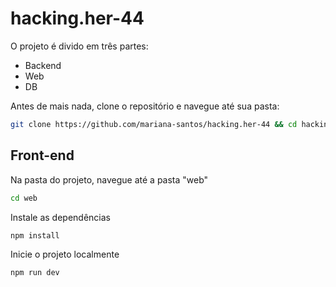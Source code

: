# hacking.her-44

O projeto é divido em três partes:

- Backend
- Web
- DB

Antes de mais nada, clone o repositório e navegue até sua pasta:

```bash
git clone https://github.com/mariana-santos/hacking.her-44 && cd hacking.her-44 
```

## Front-end

Na pasta do projeto, navegue até a pasta "web"

```bash
cd web
```

Instale as dependências
```bash
npm install
```

Inicie o projeto localmente
```bash
npm run dev
```
